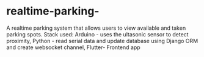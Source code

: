 # realtime-parking-
A realtime parking system that allows users to view available and taken parking spots. Stack used: Arduino - uses the ultasonic sensor to detect proximity, Python - read serial data and update database using Django ORM and create websocket channel, Flutter- Frontend app
